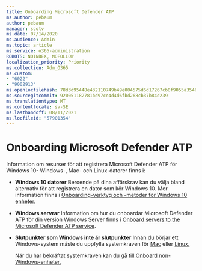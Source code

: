 ```yaml
---
title: Onboarding Microsoft Defender ATP
ms.author: pebaum
author: pebaum
manager: scotv
ms.date: 07/14/2020
ms.audience: Admin
ms.topic: article
ms.service: o365-administration
ROBOTS: NOINDEX, NOFOLLOW
localization_priority: Priority
ms.collection: Adm_O365
ms.custom:
- "6022"
- "9002913"
ms.openlocfilehash: 78d3d95448e432110749b49e004575d6d17267cb0f9055a35480d227ff5c5a49
ms.sourcegitcommit: 920051182781bd97ce4d4d6fbd268cb37b84d239
ms.translationtype: MT
ms.contentlocale: sv-SE
ms.lasthandoff: 08/11/2021
ms.locfileid: "57901354"
---
```

# <a name="onboarding-microsoft-defender-atp"></a>Onboarding Microsoft Defender ATP

Information om resurser för att registrera Microsoft Defender ATP för Windows 10- Windows-, Mac- och Linux-datorer finns i: 

- **Windows 10 datorer** Beroende på dina affärskrav kan du välja bland alternativ för att registrera en dator som kör Windows 10. Mer information finns i [Onboarding-verktyg och -metoder för Windows 10 enheter.](https://docs.microsoft.com/windows/security/threat-protection/microsoft-defender-atp/configure-endpoints) 

- **Windows servrar** Information om hur du onboardar Microsoft Defender ATP för din version Windows Server finns i [Onboard servers to the Microsoft Defender ATP service](https://docs.microsoft.com/windows/security/threat-protection/microsoft-defender-atp/configure-server-endpoints).

- **Slutpunkter som Windows inte är slutpunkter**  Innan du börjar ett Windows-system måste du uppfylla systemkraven för [Mac](https://docs.microsoft.com/windows/security/threat-protection/microsoft-defender-atp/microsoft-defender-atp-mac#system-requirements) eller [Linux.](https://docs.microsoft.com/windows/security/threat-protection/microsoft-defender-atp/microsoft-defender-atp-linux#system-requirements)

    När du har bekräftat systemkraven kan du gå [till Onboard non-Windows-enheter.](https://docs.microsoft.com/windows/security/threat-protection/microsoft-defender-atp/configure-endpoints-non-windows#onboarding-non-windows-machines)